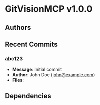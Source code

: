 # GitVisionMCP v1.0.0

## Authors

## Recent Commits
### abc123
- **Message**: Initial commit
- **Author**: John Doe (john@example.com)
- **Files**: 

## Dependencies